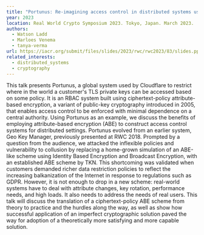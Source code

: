 ```yaml
---
title: "Portunus: Re-imagining access control in distributed systems using attribute-based encryption"
year: 2023
location: Real World Crypto Symposium 2023. Tokyo, Japan. March 2023.
authors:
  - Watson Ladd
  - Marloes Venema
  - tanya-verma
url: https://iacr.org/submit/files/slides/2023/rwc/rwc2023/83/slides.pptx
related_interests:
  - distributed_systems
  - cryptography
---
```


This talk presents Portunus, a global system used by Cloudflare to restrict where in the world a customer's TLS private keys can be accessed based on some policy. It is an RBAC system built using ciphertext-policy attribute-based encryption, a variant of public-key cryptography introduced in 2005, that enables access control to be enforced with minimal dependence on a central authority. Using Portunus as an example, we discuss the benefits of employing attribute-based encryption (ABE) to construct access control systems for distributed settings. Portunus evolved from an earlier system, Geo Key Manager, previously presented at RWC 2018. Prompted by a question from the audience, we attacked the inflexible policies and vulnerability to collusion by replacing a home-grown simulation of an ABE-like scheme using Identity Based Encryption and Broadcast Encryption, with an established ABE scheme by TKN. This shortcoming was validated when customers demanded richer data restriction policies to reflect the increasing balkanization of the Internet in response to regulations such as GDPR. However, it is not enough to drop in a new scheme: real-world systems have to deal with attribute changes, key rotation, performance needs, and high loads. It also needs to address the needs of real users. This talk will discuss the translation of a ciphertext-policy ABE scheme from theory to practice and the hurdles along the way, as well as show how successful application of an imperfect cryptographic solution paved the way for adoption of a theoretically more satisfying and more capable solution.
